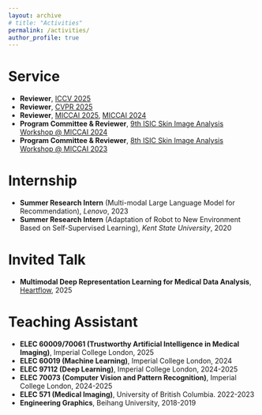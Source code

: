 ```yaml
---
layout: archive
# title: "Activities"
permalink: /activities/
author_profile: true
---
```


<!-- {% if author.googlescholar %}
  You can also find my articles on <u><a href="{{author.googlescholar}}">my Google Scholar profile</a>.</u>
{% endif %}

{% include base_path %}

{% for post in site.publications reversed %}
  {% include archive-single.html %}
{% endfor %} -->

Service
====
* **Reviewer**, [ICCV 2025](https://iccv.thecvf.com/)
* **Reviewer**, [CVPR 2025](https://cvpr.thecvf.com/)
* **Reviewer**, [MICCAI 2025](https://conferences.miccai.org/2025/en/default.asp), [MICCAI 2024](https://conferences.miccai.org/2024/en/)
* **Program Committee & Reviewer**, [9th ISIC Skin Image Analysis Workshop @ MICCAI 2024](https://workshop.isic-archive.com/2024/)
* **Program Committee & Reviewer**, [8th ISIC Skin Image Analysis Workshop @ MICCAI 2023](https://workshop2023.isic-archive.com/)



Internship
====
* **Summer Research Intern** (Multi-modal Large Language Model for Recommendation), *Lenovo*, 2023
* **Summer Research Intern** (Adaptation of Robot to New Environment Based on Self-Supervised Learning), *Kent State University*, 2020 



Invited Talk
====
* **Multimodal Deep Representation Learning for Medical Data Analysis**, [Heartflow](https://www.heartflow.com/), 2025



Teaching Assistant
====
* **ELEC 60009/70061 (Trustworthy Artificial Intelligence in Medical Imaging)**, Imperial College London, 2025
* **ELEC 60019 (Machine Learning)**, Imperial College London, 2024
* **ELEC 97112 (Deep Learning)**, Imperial College London, 2024-2025
* **ELEC 70073 (Computer Vision and Pattern Recognition)**, Imperial College London, 2024-2025
* **ELEC 571 (Medical Imaging)**, University of British Columbia. 2022-2023
* **Engineering Graphics**, Beihang University, 2018-2019
